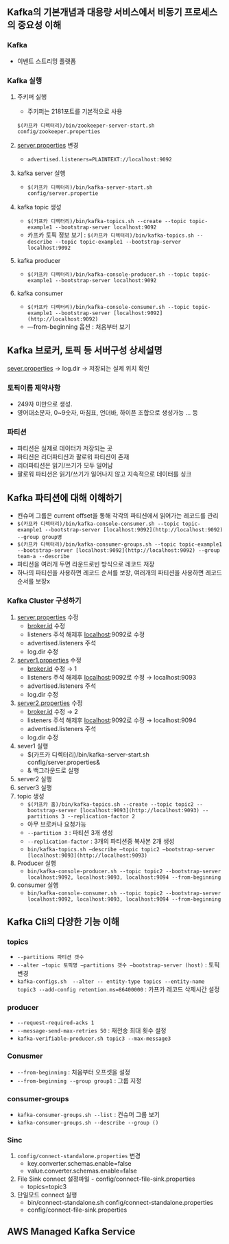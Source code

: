 ## Kafka의 기본개념과 대용량 서비스에서 비동기 프로세스의 중요성 이해

### Kafka

- 이벤트 스트리밍 플랫폼

### Kafka 실행

1. 주키퍼 실행

   - 주키퍼는 2181포트를 기본적으로 사용

   `$(카프카 디렉터리)/bin/zookeeper-server-start.sh config/zookeeper.properties`

2. [server.properties](http://server.properties) 변경
   - `advertised.listeners=PLAINTEXT://localhost:9092`
3. kafka server 실행
   - `$(카프카 디렉터리)/bin/kafka-server-start.sh config/server.propertie`
4. kafka topic 생성
   - `$(카프카 디렉터리)/bin/kafka-topics.sh --create --topic topic-example1 --bootstrap-server localhost:9092`
   - 카프카 토픽 정보 보기 : `$(카프카 디렉터리)/bin/kafka-topics.sh --describe --topic topic-example1 --bootstrap-server localhost:9092`
5. kafka producer
   - `$(카프카 디렉터리)/bin/kafka-console-producer.sh --topic topic-example1 --bootstrap-server localhost:9092`
6. kafka consumer
   - `$(카프카 디렉터리)/bin/kafka-console-consumer.sh --topic topic-example1 --bootstrap-server [localhost:9092](http://localhost:9092)`
   - —from-beginning 옵션 : 처음부터 보기

## Kafka 브로커, 토픽 등 서버구성 상세설명

[sever.properties](http://sever.properties) → log.dir → 저장되는 실제 위치 확인

### 토픽이름 제약사항

- 249자 미만으로 생성.
- 영어대소문자, 0~9숫자, 마침표, 언더바, 하이픈 조합으로 생성가능 … 등

### 파티션

- 파티션은 실제로 데이터가 저장되는 곳
- 파티션은 리더파티션과 팔로워 파티션이 존재
- 리더파티션은 읽기/쓰기가 모두 일어남
- 팔로워 파티션은 읽기/쓰기가 일어나지 않고 지속적으로 데이터를 싱크

## Kafka 파티션에 대해 이해하기

- 컨슈머 그룹은 current offset을 통해 각각의 파티션에서 읽어가는 레코드를 관리
- `$(카프카 디렉터리)/bin/kafka-console-consumer.sh --topic topic-example1 --bootstrap-server [localhost:9092](http://localhost:9092) --group group명`
- `$(카프카 디렉터리)/bin/kafka-consumer-groups.sh --topic topic-example1 --bootstrap-server [localhost:9092](http://localhost:9092) --group team-a --describe`
- 파티션을 여러개 두면 라운드로빈 방식으로 레코드 저장
- 하나의 파티션을 사용하면 레코드 순서를 보장, 여러개의 파티션을 사용하면 레코드 순서를 보장x

### Kafka Cluster 구성하기

1. [server.properties](http://server.properties) 수정
   - [broker.id](http://broker.id) 수정
   - listeners 주석 해제후 [localhost](http://localhost):9092로 수정
   - advertised.listeners 주석
   - log.dir 수정
2. [server1.properties](http://server1.properties) 수정
   - [broker.id](http://broker.id) 수정 → 1
   - listeners 주석 해제후 [localhost](http://localhost):9092로 수정 → localhost:9093
   - advertised.listeners 주석
   - log.dir 수정
3. [server2.properties](http://server1.properties) 수정
   - [broker.id](http://broker.id) 수정 → 2
   - listeners 주석 해제후 [localhost](http://localhost):9092로 수정 → localhost:9094
   - advertised.listeners 주석
   - log.dir 수정
4. sever1 실행
   - $(카프카 디렉터리)/bin/kafka-server-start.sh config/server.properties&
   - & 백그라운드로 실행
5. server2 실행
6. server3 실행
7. topic 생성
   - `$(카프카 홈)/bin/kafka-topics.sh --create --topic topic2 --bootstrap-server [localhost:9093](http://localhost:9093) --partitions 3 --replication-factor 2`
   - 아무 브로커나 요청가능
   - `--partition 3` : 파티션 3개 생성
   - `--replication-factor` : 3개의 파티션중 복사본 2개 생성
   - `bin/kafka-topics.sh —describe —topic topic2 —bootstrap-server [localhost:9093](http://localhost:9093)`
8. Producer 실행
   - `bin/kafka-console-producer.sh --topic topic2 --bootstrap-server localhost:9092, localhost:9093, localhost:9094 --from-beginning`
9. consumer 실행
   - `bin/kafka-console-consumer.sh --topic topic2 --bootstrap-server localhost:9092, localhost:9093, localhost:9094 --from-beginning`

## Kafka Cli의 다양한 기능 이해

### topics

- `--partitions 파티션 갯수`
- `--alter —topic 토픽명 —partitions 갯수 —bootstrap-server (host)` : 토픽 변경
- `kafka-configs.sh  --alter -- entity-type topics --entity-name topic3 --add-config retention.ms=86400000` : 카프카 레코드 삭제시간 설정

### producer

- `--request-required-acks 1`
- `--message-send-max-retries 50` : 재전송 최대 횟수 설정
- `kafka-verifiable-producer.sh topic3 --max-message3`

### Conusmer

- `--from-beginning` : 처음부터 오프셋을 설정
- `--from-beginning --group group1` : 그룹 지정

### consumer-groups

- `kafka-consumer-groups.sh --list` : 컨슈머 그룹 보기
- `kafka-consumer-groups.sh --describe --group ()`

### Sinc

1. `config/connect-standalone.properties` 변경
   - key.converter.schemas.enable=false
   - value.converter.schemas.enable=false
2. File Sink connect 설정파일 - config/connect-file-sink.properties
   - topics=topic3
3. 단일모드 connect 실행
   - bin/connect-standalone.sh config/connect-standalone.properties
   - config/connect-file-sink.properties

## AWS Managed Kafka Service

